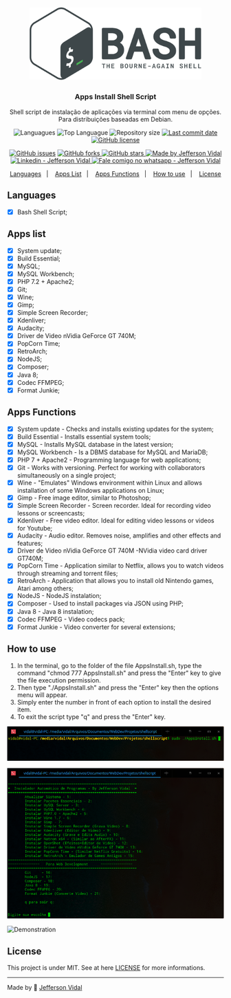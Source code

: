 <h1 align="center">
    <img alt="Apps Install Shell Script" src="./screenshots/logo.png"  width="400px"/>
</h1>

<h3 align="center" >
  Apps Install Shell Script
</h3>

<p align="center">
  Shell script de instalação de aplicações via terminal com menu de opções. Para distribuições baseadas em Debian.
</p>

<p align="center">
  <img alt="Languagues" src="https://img.shields.io/github/languages/count/jeffersonvidal/apps-install-shellscript">
  <img alt="Top Languague" src="https://img.shields.io/github/languages/top/jeffersonvidal/apps-install-shellscript">
  <img alt="Repository size" src="https://img.shields.io/github/repo-size/jeffersonvidal/apps-install-shellscript">
  <a href="https://github.com/jeffersonvidal/foodfy/commits/master">
    <img alt="Last commit date" src="https://img.shields.io/github/last-commit/jeffersonvidal/apps-install-shellscript">
  </a>
  <a href="https://github.com/jeffersonvidal/apps-install-shellscript" target="_blank">
    <img alt="GitHub license" src="https://img.shields.io/github/license/jeffersonvidal/apps-install-shellscript">
  </a>
</p>
<p align="center">
  <a href="https://github.com/jeffersonvidal/apps-install-shellscript/issues" target="_blank">
    <img alt="GitHub issues" src="https://img.shields.io/github/issues/jeffersonvidal/apps-install-shellscript"></a>
  <a href="https://github.com/jeffersonvidal/apps-install-shellscript/network" target="_blank">
    <img alt="GitHub forks" src="https://img.shields.io/github/forks/jeffersonvidal/apps-install-shellscript">
  </a>
  <a href="https://github.com/jeffersonvidal/apps-install-shellscript/stargazers" target="_blank">
    <img alt="GitHub stars" src="https://img.shields.io/github/stars/jeffersonvidal/apps-install-shellscript">
  </a>
  <a href="https://github.com/jeffersonvidal" target="_blank">
    <img alt="Made by Jefferson Vidal" src="https://img.shields.io/badge/made%20by-jeffersonvidal-informational">
  </a>
  <a href="https://www.linkedin.com/in/jeffersonvidal/" target="_blank" >
    <img alt="Linkedin - Jefferson Vidal" src="https://img.shields.io/badge/Linkedin--%23F8952D?style=social&logo=linkedin">
  </a>
  <a href="https://api.whatsapp.com/send?phone=5538988294043"
        target="_blank" >
    <img alt="Fale comigo no whatsapp - Jefferson Vidal" src="https://img.shields.io/badge/Whatsapp--%23F8952D?style=social&logo=whatsapp">
  </a>
</p>

<p align="center">
  <a href="#languages">Languages</a>&nbsp;&nbsp;&nbsp;|&nbsp;&nbsp;&nbsp;
  <a href="#apps">Apps List</a>&nbsp;&nbsp;&nbsp;|&nbsp;&nbsp;&nbsp;
  <a href="#about">Apps Functions</a>&nbsp;&nbsp;&nbsp;|&nbsp;&nbsp;&nbsp;
  <a href="#use">How to use</a>&nbsp;&nbsp;&nbsp;|&nbsp;&nbsp;&nbsp;
  <a href="#license">License</a>
</p>

<a id="languages"></a>
## Languages

- [x] Bash Shell Script;



<a id="apps"></a>
## Apps list

- [x] System update;
- [x] Build Essential;
- [x] MySQL;
- [x] MySQL Workbench;
- [x] PHP 7.2 + Apache2;
- [x] Git;
- [x] Wine;
- [x] Gimp;
- [x] Simple Screen Recorder;
- [x] Kdenliver;
- [x] Audacity;
- [x] Driver de Video nVidia GeForce GT 740M;
- [x] PopCorn Time;
- [x] RetroArch;
- [x] NodeJS;
- [x] Composer;
- [x] Java 8;
- [x] Codec FFMPEG;
- [x] Format Junkie;

<a id="about"></a>
## Apps Functions

- [x] System update - Checks and installs existing updates for the system;
- [x] Build Essential - Installs essential system tools;
- [x] MySQL - Installs MySQL database in the latest version;
- [x] MySQL Workbench - Is a DBMS database for MySQL and MariaDB;
- [x] PHP 7 + Apache2 - Programming language for web applications;
- [x] Git - Works with versioning. Perfect for working with collaborators simultaneously on a single project;
- [x] Wine - "Emulates" Windows environment within Linux and allows installation of some Windows applications on Linux;
- [x] Gimp - Free image editor, similar to Photoshop;
- [x] Simple Screen Recorder - Screen recorder. Ideal for recording video lessons or screencasts;
- [x] Kdenliver - Free video editor. Ideal for editing video lessons or videos for Youtube;
- [x] Audacity - Audio editor. Removes noise, amplifies and other effects and features;
- [x] Driver de Video nVidia GeForce GT 740M -NVidia video card driver GT740M;
- [x] PopCorn Time - Application similar to Netflix, allows you to watch videos through streaming and torrent files;
- [x] RetroArch - Application that allows you to install old Nintendo games, Atari among others;
- [x] NodeJS - NodeJS instalation;
- [x] Composer - Used to install packages via JSON using PHP;
- [x] Java 8 - Java 8 instalation;
- [x] Codec FFMPEG - Video codecs pack;
- [x] Format Junkie - Video converter for several extensions;

<a id="use"></a>
## How to use

<p align="center">

1. In the terminal, go to the folder of the file AppsInstall.sh, type the command "chmod 777 AppsInstall.sh" and press the "Enter" key to give the file execution permission.
2. Then type "./AppsInstall.sh" and press the "Enter" key then the options menu will appear. 
3. Simply enter the number in front of each option to install the desired item.
4. To exit the script type "q" and press the "Enter" key.

</p>

<p align="center">

  ![Screen1](https://github.com/jeffersonvidal/apps-install-shellscript/blob/master/screenshots/screen1.png?raw=true)

  ![Screen2](https://github.com/jeffersonvidal/apps-install-shellscript/blob/master/screenshots/screen2.png?raw=true)

  ![Demonstration](https://github.com/jeffersonvidal/apps-install-shellscript/blob/master/screenshots/demo.gif?raw=true)

</p>

<a id="license"></a>
## License

This project is under MIT. See at here [LICENSE](/LICENSE) for more informations.

---

Made by :blue_heart: [Jefferson Vidal](https://github.com/jeffersonvidal)